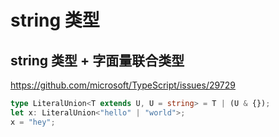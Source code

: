 # string 类型

## string 类型 + 字面量联合类型

<https://github.com/microsoft/TypeScript/issues/29729>

```ts
type LiteralUnion<T extends U, U = string> = T | (U & {});
let x: LiteralUnion<"hello" | "world">;
x = "hey"; 
```
